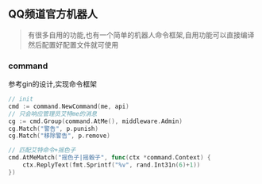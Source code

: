 ## QQ频道官方机器人
> 有很多自用的功能,也有一个简单的机器人命令框架,自用功能可以直接编译然后配置好配置文件就可使用

### command
参考gin的设计,实现命令框架

```go
// init
cmd := command.NewCommand(me, api)
// 只会响应管理员艾特me的消息
cg := cmd.Group(command.AtMe(), middleware.Admin)
cg.Match("警告", p.punish)
cg.Match("移除警告", p.remove)

// 匹配艾特命令+摇色子
cmd.AtMeMatch("摇色子|摇骰子", func(ctx *command.Context) {
    ctx.ReplyText(fmt.Sprintf("%v", rand.Int31n(6)+1))
})

```
